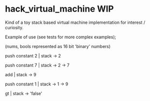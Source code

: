 # hack_virtual_machine WIP

Kind of a toy stack based virtual machine implementation for interest / curiosity.

Example of use (see tests for more complex examples); 

(nums, bools represented as 16 bit 'binary' numbers) 

push constant 2 | stack -> 2 

push constant 7 | stack -> 2 -> 7  

add  | stack -> 9  

push constant 1  | stack -> 1 -> 9 

gt  | stack -> 'false' 
